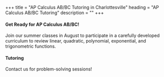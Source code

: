 +++
title = "AP Calculus AB/BC Tutoring in Charlottesville"
heading = "AP Calculus AB/BC Tutoring"
description = ""
+++

#### Get Ready for AP Calculus AB/BC! 

Join our summer classes in August to participate in a carefully developed curriculum to review linear, quadratic, polynomial, exponential, and trigonometric functions.

#### Tutoring

Contact us for problem-solving sessions!

